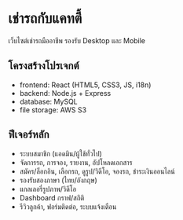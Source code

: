 # เช่ารถกับแคทตี้

เว็บไซต์เช่ารถมืออาชีพ รองรับ Desktop และ Mobile

## โครงสร้างโปรเจกต์
- frontend: React (HTML5, CSS3, JS, i18n)
- backend: Node.js + Express
- database: MySQL
- file storage: AWS S3

## ฟีเจอร์หลัก
- ระบบสมาชิก (แอดมิน/ผู้ใช้ทั่วไป)
- จัดการรถ, การจอง, รายงาน, อัปโหลดเอกสาร
- สมัคร/ล็อกอิน, เลือกรถ, ดูรูป/วิดีโอ, จองรถ, ชำระเงินออนไลน์
- รองรับสองภาษา (ไทย/อังกฤษ)
- แกลเลอรี่รูปภาพ/วิดีโอ
- Dashboard กราฟ/สถิติ
- รีวิวลูกค้า, ฟอร์มติดต่อ, ระบบแจ้งเตือน

